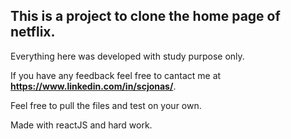 ## **This is a project to clone the home page of netflix.**

Everything here was developed with study purpose only.

If you have any feedback feel free to cantact me at **https://www.linkedin.com/in/scjonas/**.

Feel free to pull the files and test on your own.

Made with reactJS and hard work.